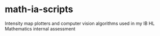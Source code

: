 # math-ia-scripts
Intensity map plotters and computer vision algorithms used in my IB HL Mathematics internal assessment
